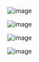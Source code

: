![image](https://github.com/informaticaeloy/ceti/assets/20743678/c906705c-e723-4221-8021-46fad01e2284)

![image](https://github.com/informaticaeloy/ceti/assets/20743678/a579f490-5aba-4381-9d9e-1f2410071b7a)

![image](https://github.com/informaticaeloy/ceti/assets/20743678/4a8c6bbc-d447-4f4c-a61a-b2a58d658ba4)

![image](https://github.com/informaticaeloy/ceti/assets/20743678/2642f6cf-223c-4c71-ac88-f486222786e5)
